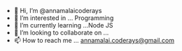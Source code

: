 - 👋 Hi, I’m @annamalaicoderays
- 👀 I’m interested in ... Programming
- 🌱 I’m currently learning ...Node JS
- 💞️ I’m looking to collaborate on ...
- 📫 How to reach me ... annamalai.coderays@gmail.com

<!---
annamalaicoderays/annamalaicoderays is a ✨ special ✨ repository because its `README.md` (this file) appears on your GitHub profile.
You can click the Preview link to take a look at your changes.
--->
